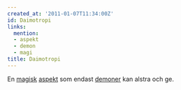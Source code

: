 ```yaml
---
created_at: '2011-01-07T11:34:00Z'
id: Daimotropi
links:
  mention:
  - aspekt
  - demon
  - magi
title: Daimotropi
---
```


En [magisk][] [aspekt] som endast [demoner] kan alstra och ge.

  [magisk]: magi
  [aspekt]: aspekt
  [demoner]: demon
